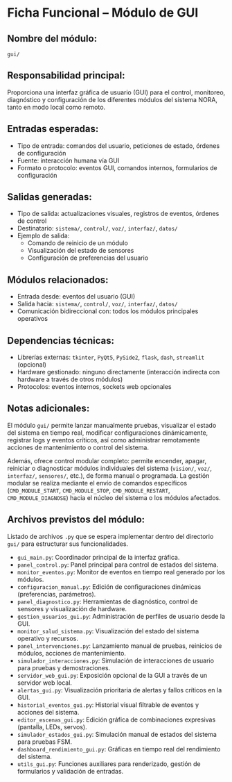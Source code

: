 # Ficha Funcional – Módulo de GUI

## Nombre del módulo:
`gui/`

## Responsabilidad principal:
Proporciona una interfaz gráfica de usuario (GUI) para el control, monitoreo, diagnóstico y configuración de los diferentes módulos del sistema NORA, tanto en modo local como remoto.

## Entradas esperadas:
- Tipo de entrada: comandos del usuario, peticiones de estado, órdenes de configuración
- Fuente: interacción humana vía GUI
- Formato o protocolo: eventos GUI, comandos internos, formularios de configuración

## Salidas generadas:
- Tipo de salida: actualizaciones visuales, registros de eventos, órdenes de control
- Destinatario: `sistema/`, `control/`, `voz/`, `interfaz/`, `datos/`
- Ejemplo de salida:
  - Comando de reinicio de un módulo
  - Visualización del estado de sensores
  - Configuración de preferencias del usuario

## Módulos relacionados:
- Entrada desde: eventos del usuario (GUI)
- Salida hacia: `sistema/`, `control/`, `voz/`, `interfaz/`, `datos/`
- Comunicación bidireccional con: todos los módulos principales operativos

## Dependencias técnicas:
- Librerías externas: `tkinter`, `PyQt5`, `PySide2`, `flask`, `dash`, `streamlit` (opcional)
- Hardware gestionado: ninguno directamente (interacción indirecta con hardware a través de otros módulos)
- Protocolos: eventos internos, sockets web opcionales

## Notas adicionales:
El módulo `gui/` permite lanzar manualmente pruebas, visualizar el estado del sistema en tiempo real, modificar configuraciones dinámicamente, registrar logs y eventos críticos, así como administrar remotamente acciones de mantenimiento o control del sistema.

Además, ofrece control modular completo: permite encender, apagar, reiniciar o diagnosticar módulos individuales del sistema (`vision/`, `voz/`, `interfaz/`, `sensores/`, etc.), de forma manual o programada. La gestión modular se realiza mediante el envío de comandos específicos (`CMD_MODULE_START`, `CMD_MODULE_STOP`, `CMD_MODULE_RESTART`, `CMD_MODULE_DIAGNOSE`) hacia el núcleo del sistema o los módulos afectados.

## Archivos previstos del módulo:
Listado de archivos `.py` que se espera implementar dentro del directorio `gui/` para estructurar sus funcionalidades.

- `gui_main.py`: Coordinador principal de la interfaz gráfica.
- `panel_control.py`: Panel principal para control de estados del sistema.
- `monitor_eventos.py`: Monitor de eventos en tiempo real generado por los módulos.
- `configuracion_manual.py`: Edición de configuraciones dinámicas (preferencias, parámetros).
- `panel_diagnostico.py`: Herramientas de diagnóstico, control de sensores y visualización de hardware.
- `gestion_usuarios_gui.py`: Administración de perfiles de usuario desde la GUI.
- `monitor_salud_sistema.py`: Visualización del estado del sistema operativo y recursos.
- `panel_intervenciones.py`: Lanzamiento manual de pruebas, reinicios de módulos, acciones de mantenimiento.
- `simulador_interacciones.py`: Simulación de interacciones de usuario para pruebas y demostraciones.
- `servidor_web_gui.py`: Exposición opcional de la GUI a través de un servidor web local.
- `alertas_gui.py`: Visualización prioritaria de alertas y fallos críticos en la GUI.
- `historial_eventos_gui.py`: Historial visual filtrable de eventos y acciones del sistema.
- `editor_escenas_gui.py`: Edición gráfica de combinaciones expresivas (pantalla, LEDs, servos).
- `simulador_estados_gui.py`: Simulación manual de estados del sistema para pruebas FSM.
- `dashboard_rendimiento_gui.py`: Gráficas en tiempo real del rendimiento del sistema.
- `utils_gui.py`: Funciones auxiliares para renderizado, gestión de formularios y validación de entradas.

